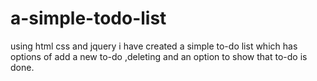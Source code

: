 # a-simple-todo-list
using html css and jquery i have created a simple to-do list which has options of add a new to-do ,deleting and an option to show that to-do is done.
